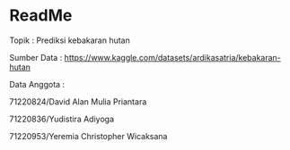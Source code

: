 # ReadMe

Topik         : Prediksi kebakaran hutan

Sumber Data   : https://www.kaggle.com/datasets/ardikasatria/kebakaran-hutan

Data Anggota  :

71220824/David Alan Mulia Priantara

71220836/Yudistira Adiyoga

71220953/Yeremia Christopher Wicaksana
